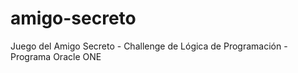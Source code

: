 # amigo-secreto
Juego del Amigo Secreto - Challenge de Lógica de Programación - Programa Oracle ONE
